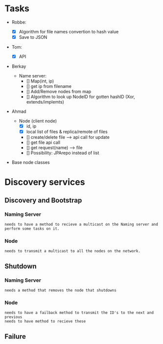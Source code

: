 # Tasks

- Robbe:
  - [x] Algorithm for file names convertion to hash value
  - [x] Save to JSON

- Tom:
  - [x] API

- Berkay
  - Name server:
    - [] Map(int, ip)
    - [] get ip from filename
    - [] Add/Remove nodes from map
    - [] Algorithm to look up NodeID for gotten hashID (Xor, extends/implemts)

- Ahmad
  - Node (client node)
    - [x] id, ip
    - [x] local list of files & replica/remote of files
    - [] create/delete file --> api call for update
    - [] get file api call
    - [] get request(name) --> file
    - [] Possibility: JPArepo instead of list
- Base node classes


# Discovery services

## Discovery and Bootstrap
  ### Naming Server
    needs to have a method to recieve a multicast on the Naming server and perform some tasks on it.
  ### Node
    needs to transmit a multicast to all the nodes on the network.

## Shutdown

  ### Naming Server
    needs a method that removes the node that shutdowns
  ### Node
    needs to have a failback method to transmit the ID's to the next and previous
    needs to have method to recieve these
## Failure